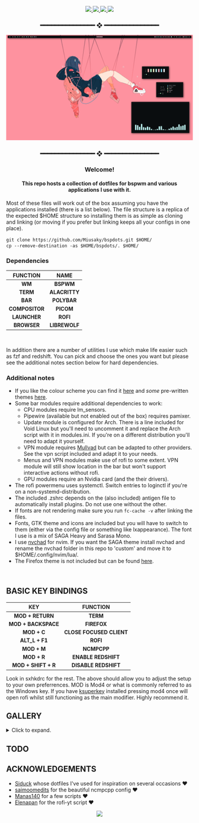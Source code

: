 <div align="center">


<!-- BADGES -->
   <p></p>
   <a href="">
      <img src="https://img.shields.io/github/issues/miusaky/bspdots?color=F5D0D0&labelColor=0A0D0F&style=for-the-badge">
   </a>
   <a href="https://github.com/miusaky/bspdots/stargazers">
      <img src="https://img.shields.io/github/stars/miusaky/bspdots?color=FFB2AD&labelColor=0A0D0F&style=for-the-badge">
   </a>
   <a href="https://github.com/miusaky/bspdots/">
      <img src="https://badges.pufler.dev/visits/miusaky/bspdots?style=for-the-badge&color=FFFFC1&logoColor=white&labelColor=0A0D0F"/>
   </a>
   <a href="https://github.com/miusaky/bspdots/">
      <img src="https://img.shields.io/github/repo-size/miusaky/bspdots?color=B4F8C8&labelColor=0A0D0F&style=for-the-badge">
  </a>
  <H3>  ━━━━━━━━━━━━━━━  ❖  ━━━━━━━━━━━━━━━ </H3>
</div>
<p/>


<img src="assets/wall.png"></br> 

<div align="center">  <H3>  ━━━━━━━━━━━━━━━  ❖  ━━━━━━━━━━━━━━━ </H3> <H3>Welcome!</H3> <H4>This repo hosts a collection of dotfiles for bspwm and various applications I use with it.</H4> </div>

Most of these files will work out of the box assuming you have the applications installed (there is a list below). The file structure is a replica of the expected $HOME structure so installing them is as simple as cloning and linking (or moving if you prefer but linking keeps all your configs in one place). </br>

```
git clone https://github.com/Miusaky/bspdots.git $HOME/
cp --remove-destination -as $HOME/bspdots/. $HOME/
```

<h3> Dependencies </h3>

| FUNCTION  | NAME | 
| :----------: |:----------: |
| **WM** | **BSPWM** |
| **TERM** | **ALACRITTY** |
| **BAR** | **POLYBAR** |
| **COMPOSITOR** | **PICOM** |
| **LAUNCHER** | **ROFI** |
| **BROWSER** | **LIBREWOLF** |
</br>

In addition there are a number of utilities I use which make life easier such as fzf and redshift. You can pick and choose the ones you want but please see the additional notes section below for hard dependencies. 

<h3> Additional notes </h3>


* If you like the colour scheme you can find it [here](https://github.com/SAGAtheme/SAGA) and *some* pre-written themes [here](https://github.com/SAGAtheme/).
* Some bar modules require additional dependencies to work:
    * CPU modules require lm_sensors.
    * Pipewire (available but not enabled out of the box) requires pamixer.
    * Update module is configured for Arch. There is a line included for Void Linux but you'll need to uncomment it and replace the Arch script with it in modules.ini. If you're on a different distribution you'll need to adapt it yourself. 
    * VPN module requires [Mullvad](https://mullvad.net) but can be adapted to other providers. See the vpn script included and adapt it to your needs. 
    * Menus and VPN modules make use of rofi to some extent. VPN module will still show location in the bar but won't support interactive actions without rofi. 
    * GPU modules require an Nvidia card (and the their drivers).
* The rofi powermenu uses systemctl. Switch entries to loginctl if you're on a non-systemd-distribution.
* The included .zshrc depends on the (also included) antigen file to automatically install plugins. Do not use one without the other. 
* If fonts are not rendering make sure you run `fc-cache -v` after linking the files. </br>
* Fonts, GTK theme and icons are included but you will have to switch to them (either via the config file or something like lxappearance). The font I use is a mix of SAGA Heavy and Sarasa Mono.
* I use [nvchad](https://github.com/nvchad/nvchad) for nvim. If you want the SAGA theme install nvchad and rename the nvchad folder in this repo to 'custom' and move it to $HOME/.config/nvim/lua/.  
* The Firefox theme is not included but can be found [here](https://github.com/SAGAtheme/Firefox).
</br>

## BASIC KEY BINDINGS
| KEY  | FUNCTION | 
| :----------: |:----------: |
| **MOD + RETURN** | **TERM** |
| **MOD + BACKSPACE** | **FIREFOX** |
| **MOD + C** | **CLOSE FOCUSED CLIENT** |
| **ALT_L + F1** | **ROFI** |
| **MOD + M** | **NCMPCPP** |
| **MOD + R** | **ENABLE REDSHIFT** |
| **MOD + SHIFT + R** | **DISABLE REDSHIFT** |

Look in sxhkdrc for the rest. The above should allow you to adjust the setup to your own preferrences. MOD is Mod4 or what is commonly referred to as the Windows key. If you have [ksuperkey](https://github.com/hanschen/ksuperkey) installed pressing mod4 once will open rofi whilst still functioning as the main modifier. Highly recommend it. 

## GALLERY
<details>
  <summary>Click to expand.</summary>
 ##### WALL
 <img src="assets/wall.png"></br> 
 ##### DUNST
 <img src="assets/dunst.png"></br> 
 ##### ROFI
 <img src="assets/rofi.png"></br> 
 <img src="assets/pmenu.png"></br> 
 ##### OBSIDIAN
 <img src="assets/obsidian.png"></br>
 ##### FIREFOX
 <img src="assets/fox_zathura_nvim.png"></br>  
 ##### GTK
 <img src="assets/GTK.png"></br> 
</details>

## TODO

## ACKNOWLEDGEMENTS
- [Siduck](https://github.com/siduck) whose dotfiles I've used for inspiration on several occasions :heart:
- [saimoomedits](https://github.com/saimoomedits) for the beautiful ncmpcpp config :heart:
- [Manas140](https://github.com/Manas140) for a few scripts :heart:
- [Elenapan](https://github.com/elenapan) for the rofi-yt script :heart:

<p align="center"><img src="https://raw.githubusercontent.com/catppuccin/catppuccin/dev/assets/footers/gray0_ctp_on_line.svg?sanitize=true" /></p>
